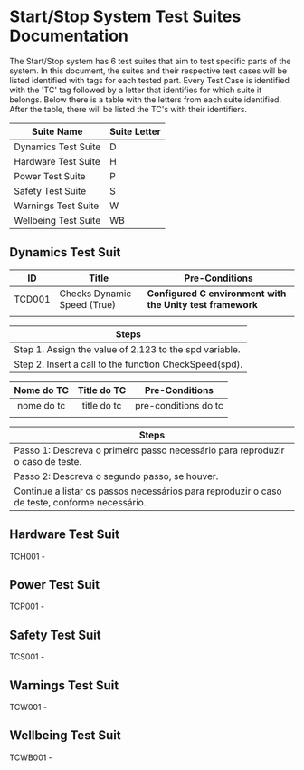 # Start/Stop System Test Suites Documentation

The Start/Stop system has 6 test suites that aim to test specific parts of the system. 
In this document, the suites and their respective test cases will be listed identified with tags for each tested part.
Every Test Case is identified with the 'TC' tag followed by a letter that identifies for which suite it belongs. Below there is a table with the letters from each suite identified. After the table, there will be listed the TC's with their identifiers.

| Suite Name | Suite Letter |
|----------------------|----------------------|
| Dynamics Test Suite  | D  | 
| Hardware Test Suite  | H  | 
| Power Test Suite  | P  | 
| Safety Test Suite  | S  | 
| Warnings Test Suite  | W  | 
| Wellbeing Test Suite  | WB  | 

## Dynamics Test Suit
| ID | Title | Pre-Conditions | 
|--------|-----------|--------------|
| TCD001 | Checks Dynamic Speed (True) | <b>Configured C environment with the Unity test framework</b> | 
|           |             |               |

| Steps | 
|--------------------------|
| Step 1. Assign the value of 2.123 to the spd variable.
  Step 2. Insert a call to the function CheckSpeed(spd). |

| Nome do TC | Title do TC | Pre-Conditions |
|:----------:|:-----------:|:-------------:|
| nome do tc | title do tc | pre-conditions do tc |
|           |             |               |

| Steps |
|-------|
| Passo 1: Descreva o primeiro passo necessário para reproduzir o caso de teste. |
| Passo 2: Descreva o segundo passo, se houver. |
| Continue a listar os passos necessários para reproduzir o caso de teste, conforme necessário. |
## Hardware Test Suit
TCH001 -
## Power Test Suit
TCP001 -
## Safety Test Suit
TCS001 -
## Warnings Test Suit
TCW001 -
## Wellbeing Test Suit
TCWB001 - 
